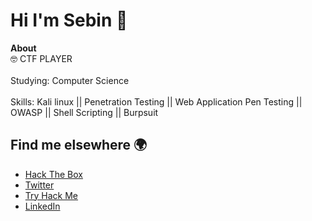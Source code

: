 <!--
**0xSebin/0xSebin** is a ✨ _special_ ✨ repository because its `README.md` (this file) appears on your GitHub profile.

Here are some ideas to get you started:
-->
# **Hi I'm Sebin 👋**
   <b> About </b>
   <br> 🤓 CTF PLAYER </br>
   <br> Studying: Computer Science </br>
   <br> Skills: Kali linux || Penetration Testing || Web Application Pen Testing || OWASP || Shell Scripting || Burpsuit </br>

## Find me elsewhere 🌍



- [Hack The Box](https://app.hackthebox.eu/profile/140940)
- [Twitter](https://twitter.com/sebinthomas99)
- [Try Hack Me](https://tryhackme.com/p/0xSebin)
- [LinkedIn](https://www.linkedin.com/in/sebin-thomas/)
